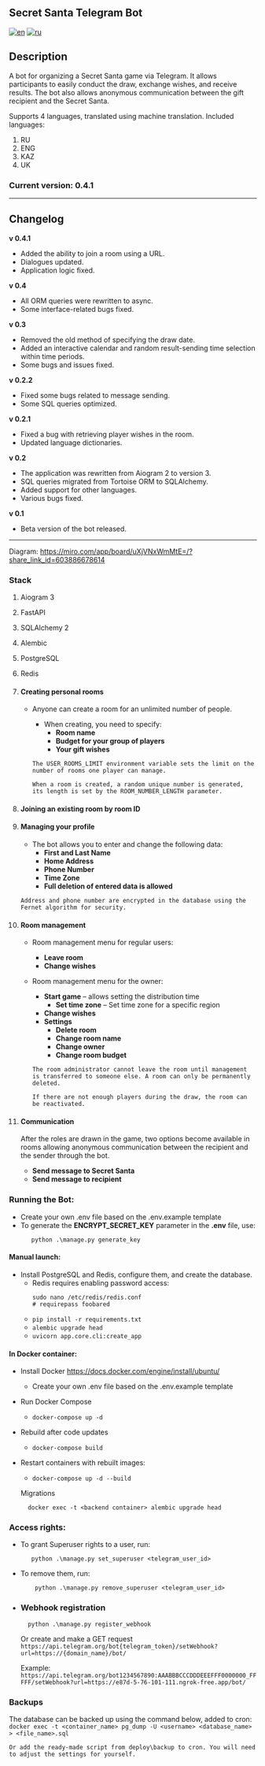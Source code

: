 ## Secret Santa Telegram Bot 
[![en](https://img.shields.io/badge/lang-en-green.svg)](https://github.com/pavel-glukhov/Secret-Santa-Telegram-Bot/blob/main/README.md)
[![ru](https://img.shields.io/badge/lang-ru-yelow.svg)](https://github.com/pavel-glukhov/Secret-Santa-Telegram-Bot/blob/main/README.ru.md)

## Description
A bot for organizing a Secret Santa game via Telegram. It allows participants to easily conduct the draw,
exchange wishes, and receive results. The bot also allows anonymous communication between the gift recipient and the Secret Santa.

Supports 4 languages, translated using machine translation.
Included languages:

1. RU
2. ENG
3. KAZ
4. UK

### Current version: 0.4.1

---
## Changelog

**v 0.4.1**
* Added the ability to join a room using a URL.
* Dialogues updated.
* Application logic fixed.

**v 0.4**
* All ORM queries were rewritten to async.
* Some interface-related bugs fixed.

**v 0.3**
* Removed the old method of specifying the draw date.
* Added an interactive calendar and random result-sending time selection within time periods.
* Some bugs and issues fixed.

**v 0.2.2**
* Fixed some bugs related to message sending.
* Some SQL queries optimized.

**v 0.2.1**
* Fixed a bug with retrieving player wishes in the room.
* Updated language dictionaries.

**v 0.2**
* The application was rewritten from Aiogram 2 to version 3.
* SQL queries migrated from Tortoise ORM to SQLAlchemy.
* Added support for other languages.
* Various bugs fixed.

**v 0.1**
* Beta version of the bot released.

---

Diagram: https://miro.com/app/board/uXjVNxWmMtE=/?share_link_id=603886678614

### Stack

1. Aiogram 3
2. FastAPI
3. SQLAlchemy 2
4. Alembic
5. PostgreSQL
6. Redis

1. #### Creating personal rooms

    - Anyone can create a room for an unlimited number of people.
        - When creating, you need to specify:
            - **Room name**
            - **Budget for your group of players**
            - **Your gift wishes**

      ```The USER_ROOMS_LIMIT environment variable sets the limit on the number of rooms one player can manage.```

      ```When a room is created, a random unique number is generated, its length is set by the ROOM_NUMBER_LENGTH parameter. ```
2. #### Joining an existing room by room ID
3. #### Managing your profile
    - The bot allows you to enter and change the following data:
        - **First and Last Name**
        - **Home Address**
        - **Phone Number**
        - **Time Zone**
        - **Full deletion of entered data is allowed**

   ```Address and phone number are encrypted in the database using the Fernet algorithm for security.```

4. #### Room management
    - Room management menu for regular users:
        - **Leave room**
        - **Change wishes**
    - Room management menu for the owner:
        - **Start game** – allows setting the distribution time
            - **Set time zone** – Set time zone for a specific region
        - **Change wishes**
        - **Settings**
            - **Delete room**
            - **Change room name**
            - **Change owner**
            - **Change room budget**

      ```The room administrator cannot leave the room until management is transferred to someone else. A room can only be permanently deleted.```

      ```If there are not enough players during the draw, the room can be reactivated.```
5. #### Communication
   After the roles are drawn in the game, two options become available in rooms allowing anonymous communication between
   the recipient and the sender through the bot.
    - **Send message to Secret Santa**
    - **Send message to recipient**

### Running the Bot:
- Create your own .env file based on the .env.example template
- To generate the **ENCRYPT_SECRET_KEY** parameter in the **.env** file, use:
     ```
        python .\manage.py generate_key
    ```

#### Manual launch:

- Install PostgreSQL and Redis, configure them, and create the database.
    - Redis requires enabling password access:
       ```
      sudo nano /etc/redis/redis.conf
      # requirepass foobared

    -  ```pip install -r requirements.txt ```
    -  ```alembic upgrade head ```
    -  ```uvicorn app.core.cli:create_app ```
    

#### In Docker container:

- Install Docker https://docs.docker.com/engine/install/ubuntu/
    - Create your own .env file based on the .env.example template
  
- Run Docker Compose
    -  ```docker-compose up -d ```
- Rebuild after code updates
    -  ```docker-compose build ```
- Restart containers with rebuilt images:
    -  ```docker-compose up -d --build ```


  Migrations
     ```console
       docker exec -t <backend container> alembic upgrade head
     ```

### Access rights:

- To grant Superuser rights to a user, run:
     ```console
        python .\manage.py set_superuser <telegram_user_id>
     ```
- To remove them, run:
     ```console
         python .\manage.py remove_superuser <telegram_user_id>
     ```
- ### Webhook registration
    ```console
      python .\manage.py register_webhook
    ```

  Or create and make a GET request
   ```https://api.telegram.org/bot{telegram_token}/setWebhook?url=https://{domain_name}/bot/ ```

  Example:
   ```https://api.telegram.org/bot1234567890:AAABBBCCCDDDEEEFFF0000000_FFFFF/setWebhook?url=https://e87d-5-76-101-111.ngrok-free.app/bot/ ```

### Backups

The database can be backed up using the command below, added to cron:
``docker exec -t <container_name> pg_dump -U <username> <database_name> > <file_name>.sql
``

```Or add the ready-made script from deploy\backup to cron. You will need to adjust the settings for yourself. ```